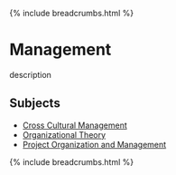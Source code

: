 {% include breadcrumbs.html %}

# Management

 description

## Subjects

- [Cross Cultural Management](cross-cultural-management.md)
- [Organizational Theory](organization-theory.md)
- [Project Organization and Management](project-organization-and-management.md)

{% include breadcrumbs.html %}
